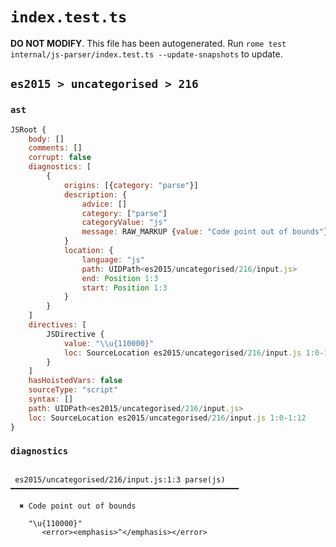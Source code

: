 # `index.test.ts`

**DO NOT MODIFY**. This file has been autogenerated. Run `rome test internal/js-parser/index.test.ts --update-snapshots` to update.

## `es2015 > uncategorised > 216`

### `ast`

```javascript
JSRoot {
	body: []
	comments: []
	corrupt: false
	diagnostics: [
		{
			origins: [{category: "parse"}]
			description: {
				advice: []
				category: ["parse"]
				categoryValue: "js"
				message: RAW_MARKUP {value: "Code point out of bounds"}
			}
			location: {
				language: "js"
				path: UIDPath<es2015/uncategorised/216/input.js>
				end: Position 1:3
				start: Position 1:3
			}
		}
	]
	directives: [
		JSDirective {
			value: "\\u{110000}"
			loc: SourceLocation es2015/uncategorised/216/input.js 1:0-1:12
		}
	]
	hasHoistedVars: false
	sourceType: "script"
	syntax: []
	path: UIDPath<es2015/uncategorised/216/input.js>
	loc: SourceLocation es2015/uncategorised/216/input.js 1:0-1:12
}
```

### `diagnostics`

```

 es2015/uncategorised/216/input.js:1:3 parse(js) ━━━━━━━━━━━━━━━━━━━━━━━━━━━━━━━━━━━━━━━━━━━━━━━━━━━

  ✖ Code point out of bounds

    "\u{110000}"
       <error><emphasis>^</emphasis></error>


```
